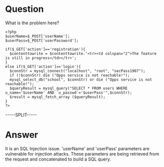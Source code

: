 # Question
 
What is the problem here?
 
```
<?php 
$userName=$_POST['userName'];
$userPass=$_POST['userPassword'];

if($_GET['action']=='registration'){
  $contenttowrite = $contenttowrite.'<tr><td colspan="2">The feature is still in progress</td></tr>';
}
else if($_GET['action']=='login'){
  $connStr = mysql_connect("localhost", "root", "secPass1907");
  if (!$connStr) die ("Opps service is not reachable!");
  mysql_select_db("school", $connStr) or die ("Opps service is not reachable!");
  $queryResult = mysql_query("SELECT * FROM users WHERE u_name='$userName' AND `u_passwd`='$userPass'",$connStr);
  $result = mysql_fetch_array ($queryResult);
}
?>
```
 
-----SPLIT-----
 
# Answer

It is an SQL Injection issue. 'userName' and 'userPass' parameters are vulnerable for injection attacks. These parameters are being retrieved from the request and concatenated to build a SQL query.